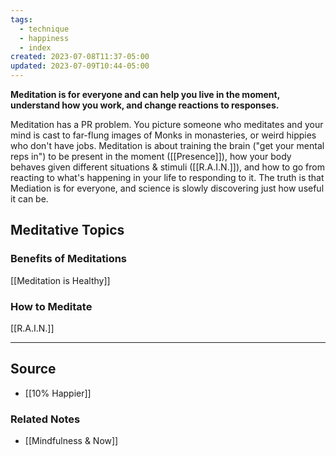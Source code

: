 ```yaml
---
tags:
  - technique
  - happiness
  - index
created: 2023-07-08T11:37-05:00
updated: 2023-07-09T10:44-05:00
---
```

**Meditation is for everyone and can help you live in the moment, understand how you work, and change reactions to responses.**

Meditation has a PR problem. You picture someone who meditates and your mind is cast to far-flung images of Monks in monasteries, or weird hippies who don't have jobs. Meditation is about training the brain ("get your mental reps in") to be present in the moment ([[Presence]]), how your body behaves given different situations & stimuli ([[R.A.I.N.]]), and how to go from reacting to what's happening in your life to responding to it. The truth is that Mediation is for everyone, and science is slowly discovering just how useful it can be.

## Meditative Topics

### Benefits of Meditations

[[Meditation is Healthy]] 

### How to Meditate

[[R.A.I.N.]] 

---

## Source
- [[10% Happier]]

### Related Notes
- [[Mindfulness & Now]]
